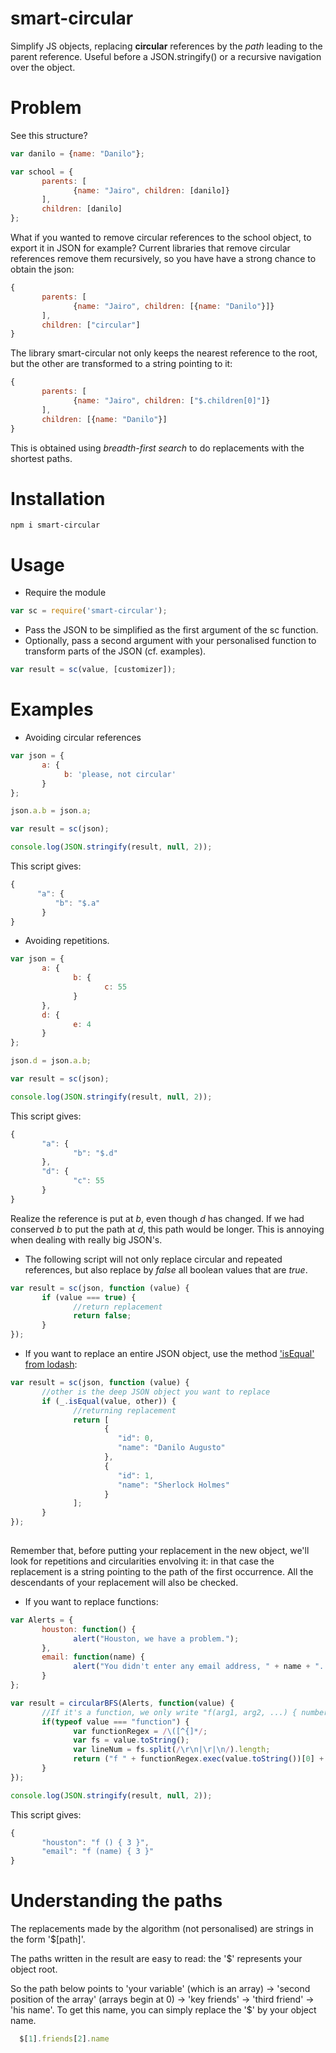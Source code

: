 # smart-circular

Simplify JS objects, replacing **circular** references by the *path* leading to the parent reference. Useful before a JSON.stringify() or a recursive navigation over the object.

# Problem

See this structure?

```javascript
var danilo = {name: "Danilo"};

var school = {
       parents: [
              {name: "Jairo", children: [danilo]}
       ],
       children: [danilo]
};
```

What if you wanted to remove circular references to the school object, to export it in JSON for example? Current libraries that remove circular references remove them recursively, so you have have a strong chance to obtain the json:

```javascript
{
       parents: [
              {name: "Jairo", children: [{name: "Danilo"}]}
       ],
       children: ["circular"]
}
```

The library smart-circular not only keeps the nearest reference to the root, but the other are transformed to a string pointing to it:

```javascript
{
       parents: [
              {name: "Jairo", children: ["$.children[0]"]}
       ],
       children: [{name: "Danilo"}]
}
```

This is obtained using *breadth-first search* to do replacements with the shortest paths.


# Installation

```
npm i smart-circular
```

# Usage 

- Require the module

```javascript
var sc = require('smart-circular');
```

- Pass the JSON to be simplified as the first argument of the sc function.
- Optionally, pass a second argument with your personalised function to transform parts of the JSON (cf. examples).

```javascript
var result = sc(value, [customizer]);
```


# Examples

- Avoiding circular references

```javascript
var json = {
       a: {
            b: 'please, not circular'
       }
};

json.a.b = json.a;

var result = sc(json);

console.log(JSON.stringify(result, null, 2));
```

This script gives:

```javascript
{
      "a": {
          "b": "$.a"
       }
}  
```


- Avoiding repetitions.

```javascript
var json = {
       a: {
              b: {
                     c: 55
              }
       },
       d: {
              e: 4
       }
};

json.d = json.a.b;

var result = sc(json);

console.log(JSON.stringify(result, null, 2));
```

This script gives:

```javascript
{
       "a": {
              "b": "$.d"
       },
       "d": {
              "c": 55
       }
}
```

Realize the reference is put at *b*, even though *d* has changed. If we had conserved *b* to put the path at *d*, this path would be longer. This is annoying when dealing with really big JSON's.

- The following script will not only replace circular and repeated references, but also replace by *false* all boolean values that are *true*.

```javascript
var result = sc(json, function (value) {
       if (value === true) {
              //return replacement
              return false; 
       }
});
```

- If you want to replace an entire JSON object, use the method ['isEqual' from lodash](https://lodash.com/docs#isEqual):

```javascript
var result = sc(json, function (value) {
       //other is the deep JSON object you want to replace
       if (_.isEqual(value, other)) {
              //returning replacement
              return [
                     {
                        "id": 0,
                        "name": "Danilo Augusto"
                     },
                     {
                        "id": 1,
                        "name": "Sherlock Holmes"
                     }
              ];
       }
});
        
```

Remember that, before putting your replacement in the new object, we'll look for repetitions and circularities envolving it: in that case the replacement is a string pointing to the path of the first occurrence. All the descendants of your replacement will also be checked.

- If you want to replace functions:

```javascript
var Alerts = {
       houston: function() {
              alert("Houston, we have a problem.");
       },
       email: function(name) {
              alert("You didn't enter any email address, " + name + ". We're not psychic...");
       }
};

var result = circularBFS(Alerts, function(value) {
       //If it's a function, we only write "f(arg1, arg2, ...) { number of lines }"
       if(typeof value === "function") {
              var functionRegex = /\([^{]*/;
              var fs = value.toString();
              var lineNum = fs.split(/\r\n|\r|\n/).length;
              return ("f " + functionRegex.exec(value.toString())[0] + "{ " + lineNum + " }");
       }
});

console.log(JSON.stringify(result, null, 2));
```

This script gives:

```javascript
{
       "houston": "f () { 3 }",
       "email": "f (name) { 3 }"
}
```

# Understanding the paths

The replacements made by the algorithm (not personalised) are strings in the form '$[path]'.

The paths written in the result are easy to read: the '$' represents your object root. 

So the path below points to 'your variable' (which is an array) → 'second position of the array' (arrays begin at 0) → 'key friends' → 'third friend' → 'his name'. To get this name, you can simply replace the '$' by your object name.

```javascript
  $[1].friends[2].name
```


